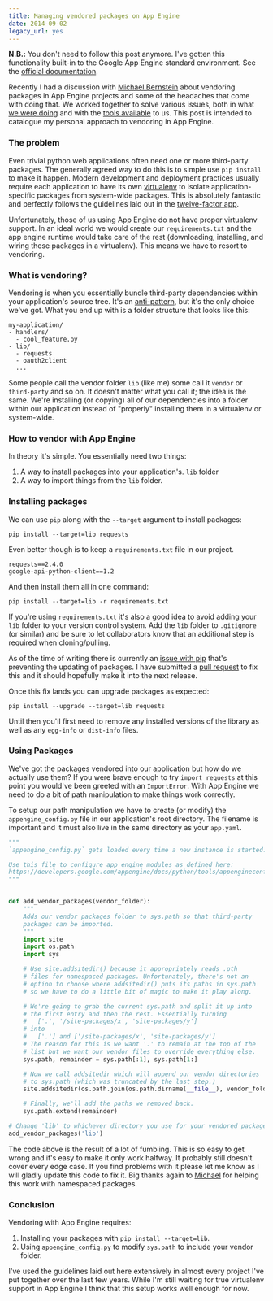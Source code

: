 ```yaml
---
title: Managing vendored packages on App Engine
date: 2014-09-02
legacy_url: yes
---
```


**N.B.:** You don't need to follow this post anymore. I've gotten this functionality built-in to the Google App Engine standard environment. See the [official documentation](https://cloud.google.com/appengine/docs/standard/python/tools/using-libraries-python-27).

Recently I had a discussion with [Michael Bernstein](http://github.com/webmaven) about vendoring packages in App Engine projects and some of the headaches that come with doing that. We worked together to solve various issues, both in what [we were doing](https://github.com/GoogleCloudPlatform/appengine-python-bottle-skeleton/pull/12) and with the [tools available](https://github.com/pypa/pip/pull/2007) to us. This post is intended to catalogue my personal approach to vendoring in App Engine.

### The problem

Even trivial python web applications often need one or more third-party packages. The generally agreed way to do this is to simple use ``pip install`` to make it happen. Modern development and deployment practices usually require each application to have its own [virtualenv](http://virtualenv.readthedocs.org/en/latest/) to isolate application-specific packages from system-wide packages. This is absolutely fantastic and perfectly follows the guidelines laid out in the [twelve-factor app](http://12factor.net/dependencies).

Unfortunately, those of us using App Engine do not have proper virtualenv support. In an ideal world we would create our ``requirements.txt`` and the app engine runtime would take care of the rest (downloading, installing, and wiring these packages in a virtualenv). This means we have to resort to vendoring.

### What is vendoring?

Vendoring is when you essentially bundle third-party dependencies within your application's source tree. It's an [anti-pattern](https://gist.github.com/datagrok/8577287), but it's the only choice we've got. What you end up with is a folder structure that looks like this:

    my-application/
    - handlers/
      - cool_feature.py
    - lib/
      - requests
      - oauth2client
      ...

Some people call the vendor folder ``lib`` (like me) some call it ``vendor`` or ``third-party`` and so on. It doesn't matter what you call it; the idea is the same. We're installing (or copying) all of our dependencies into a folder within our application instead of "properly" installing them in a virtualenv or system-wide.

### How to vendor with App Engine

In theory it's simple. You essentially need two things:

1. A way to install packages into your application's. ``lib`` folder
2. A way to import things from the ``lib`` folder.


### Installing packages

We can use ``pip`` along with the ``--target`` argument to install packages:

    pip install --target=lib requests

Even better though is to keep a ``requirements.txt`` file in our project.

    requests==2.4.0
    google-api-python-client==1.2

And then install them all in one command:

    pip install --target=lib -r requirements.txt

If you're using ``requirements.txt`` it's also a good idea to avoid adding your ``lib`` folder to your version control system. Add the ``lib`` folder to ``.gitignore`` (or similar) and be sure to let collaborators know that an additional step is required when cloning/pulling.

As of the time of writing there is currently an [issue with pip](https://github.com/pypa/pip/issues/1489) that's preventing the updating of packages. I have submitted a [pull request](https://github.com/pypa/pip/pull/2007) to fix this and it should hopefully make it into the next release.

Once this fix lands you can upgrade packages as expected:

    pip install --upgrade --target=lib requests

Until then you'll first need to remove any installed versions of the library as well as any ``egg-info`` or ``dist-info`` files.

### Using Packages

We've got the packages vendored into our application but how do we actually use them? If you were brave enough to try ``import requests`` at this point you would've been greeted with an ``ImportError``. With App Engine we need to do a bit of path manipulation to make things work correctly.

To setup our path manipulation we have to create (or modify) the ``appengine_config.py`` file in our application's root directory. The filename is important and it must also live in the same directory as your ``app.yaml``.

```python
"""
`appengine_config.py` gets loaded every time a new instance is started.

Use this file to configure app engine modules as defined here:
https://developers.google.com/appengine/docs/python/tools/appengineconfig
"""


def add_vendor_packages(vendor_folder):
    """
    Adds our vendor packages folder to sys.path so that third-party
    packages can be imported.
    """
    import site
    import os.path
    import sys

    # Use site.addsitedir() because it appropriately reads .pth
    # files for namespaced packages. Unfortunately, there's not an
    # option to choose where addsitedir() puts its paths in sys.path
    # so we have to do a little bit of magic to make it play along.

    # We're going to grab the current sys.path and split it up into
    # the first entry and then the rest. Essentially turning
    #   ['.', '/site-packages/x', 'site-packages/y']
    # into
    #   ['.'] and ['/site-packages/x', 'site-packages/y']
    # The reason for this is we want '.' to remain at the top of the
    # list but we want our vendor files to override everything else.
    sys.path, remainder = sys.path[:1], sys.path[1:]

    # Now we call addsitedir which will append our vendor directories
    # to sys.path (which was truncated by the last step.)
    site.addsitedir(os.path.join(os.path.dirname(__file__), vendor_folder))

    # Finally, we'll add the paths we removed back.
    sys.path.extend(remainder)

# Change 'lib' to whichever directory you use for your vendored packages.
add_vendor_packages('lib')
```

The code above is the result of a lot of fumbling. This is so easy to get wrong and it's easy to make it only work halfway. It probably still doesn't cover every edge case. If you find problems with it please let me know as I will gladly update this code to fix it. Big thanks again to [Michael](https://github.com/webmaven) for helping this work with namespaced packages.

### Conclusion

Vendoring with App Engine requires:

1. Installing your packages with ``pip install --target=lib``.
2. Using ``appengine_config.py`` to modify ``sys.path`` to include your vendor folder.

I've used the guidelines laid out here extensively in almost every project I've put together over the last few years. While I'm still waiting for true virtualenv support in App Engine I think that this setup works well enough for now.
